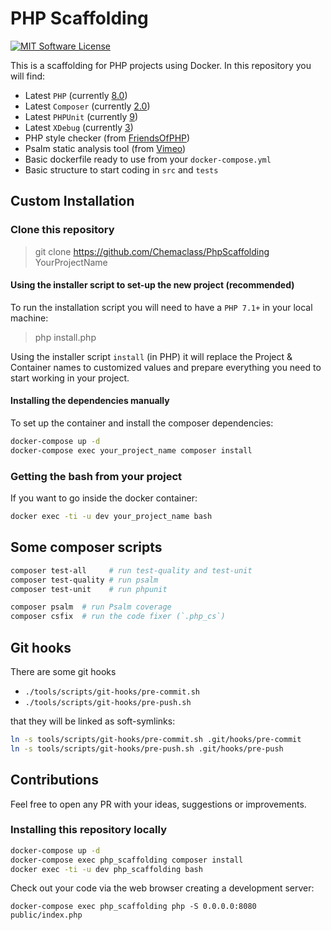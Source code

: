 # PHP Scaffolding

[![MIT Software License](https://img.shields.io/badge/license-MIT-blue.svg?style=flat-square)](LICENSE.md)

This is a scaffolding for PHP projects using Docker. In this repository you will find:

* Latest `PHP` (currently [8.0](https://en.wikipedia.org/wiki/PHP#Release_history))
* Latest `Composer` (currently [2.0](https://getcomposer.org/))
* Latest `PHPUnit` (currently [9](https://phpunit.de/announcements/phpunit-9.html))
* Latest `XDebug` (currently [3](https://xdebug.org/docs/))
* PHP style checker (from [FriendsOfPHP](https://github.com/FriendsOfPHP/PHP-CS-Fixer))
* Psalm static analysis tool (from [Vimeo](https://github.com/vimeo/psalm))
* Basic dockerfile ready to use from your `docker-compose.yml`
* Basic structure to start coding in `src` and `tests`

## Custom Installation

### Clone this repository

> git clone https://github.com/Chemaclass/PhpScaffolding YourProjectName

#### Using the installer script to set-up the new project (recommended)

To run the installation script you will need to have a `PHP 7.1+` in your local machine:

> php install.php

Using the installer script `install` (in PHP) it will replace the Project & Container names
to customized values and prepare everything you need to start working in your project.

#### Installing the dependencies manually

To set up the container and install the composer dependencies:

```bash
docker-compose up -d
docker-compose exec your_project_name composer install
```

### Getting the bash from your project

If you want to go inside the docker container:

```bash
docker exec -ti -u dev your_project_name bash
```

## Some composer scripts

```bash
composer test-all     # run test-quality and test-unit
composer test-quality # run psalm
composer test-unit    # run phpunit

composer psalm  # run Psalm coverage
composer csfix  # run the code fixer (`.php_cs`)
```

## Git hooks

There are some git hooks

* `./tools/scripts/git-hooks/pre-commit.sh`
* `./tools/scripts/git-hooks/pre-push.sh`

that they will be linked as soft-symlinks:

```bash
ln -s tools/scripts/git-hooks/pre-commit.sh .git/hooks/pre-commit
ln -s tools/scripts/git-hooks/pre-push.sh .git/hooks/pre-push
```

## Contributions

Feel free to open any PR with your ideas, suggestions or improvements.

### Installing this repository locally

```bash
docker-compose up -d
docker-compose exec php_scaffolding composer install
docker exec -ti -u dev php_scaffolding bash
```

Check out your code via the web browser creating a development server:

```
docker-compose exec php_scaffolding php -S 0.0.0.0:8080 public/index.php
```
